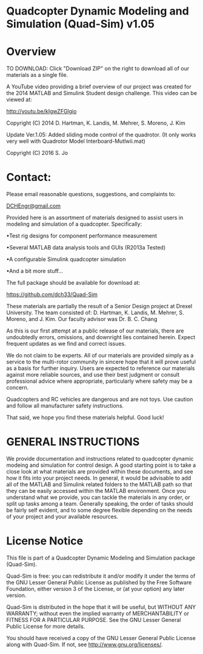 Quadcopter Dynamic Modeling and Simulation (Quad-Sim) v1.05
=======
Overview
=
TO DOWNLOAD: Click "Download ZIP" on the right to download all of our materials as a single file.

A YouTube video providing a brief overview of our project was created for the 2014 MATLAB and Simulink Student design challenge. This video can be viewed at:

http://youtu.be/kIgwZFGlgio


Copyright (C) 2014 D. Hartman, K. Landis, M. Mehrer, S. Moreno, J. Kim

Update Ver.1.05:
Added sliding mode control of the quadrotor.
(It only works very well with Quadrotor Model Interboard-Mutlwii.mat)

Copyright (C) 2016 S. Jo

Contact: 
=
Please email reasonable questions, suggestions, and complaints to:

DCHEngr@gmail.com

Provided here is an assortment of materials designed to assist users in modeling and simulation of a quadcopter.
Specifically:

•Test rig designs for component performance measurement

•Several MATLAB data analysis tools and GUIs (R2013a Tested)

•A configurable Simulink quadcopter simulation

•And a bit more stuff…


The full package should be available for download at:

https://github.com/dch33/Quad-Sim 

These materials are partially the result of a Senior Design project at Drexel University. The team consisted of:
D. Hartman, K. Landis, M. Mehrer, S. Moreno, and J. Kim.
Our faculty advisor was Dr. B. C. Chang

As this is our first attempt at a public release of our materials, there are undoubtedly errors, omissions, 
and downright lies contained herein. Expect frequent updates as we find and correct issues.

We do not claim to be experts. All of our materials are provided simply as a service to the 
multi-rotor community in sincere hope that it will prove useful as a basis for further inquiry. Users are 
expected to reference our materials against more reliable sources, and use their best judgment or 
consult professional advice where appropriate, particularly where safety may be a concern.

Quadcopters and RC vehicles are dangerous and are not toys. 
Use caution and follow all manufacturer safety instructions.

That said, we hope you find these materials helpful. Good luck!


GENERAL INSTRUCTIONS
===
We provide documentation and instructions related to quadcopter dynamic modeing and simulation for control design. 
A good starting point is to take a close look at what materials are provided within these documents, and see how it fits into your project needs.
In general, it would be advisable to add all of the MATLAB and Simulink related folders
to the MATLAB path so that they can be easily accessed within the MATLAB environment.
Once you understand what we provide, you can tackle the materials in any order, or split up tasks among a team. Generally speaking, the order of tasks should be fairly self evident, and to some degree flexible depending on the needs of your project and your available resources.

License Notice
===
This file is part of a Quadcopter Dynamic Modeling and Simulation package (Quad-Sim).
 
Quad-Sim is free: you can redistribute it and/or modify
it under the terms of the GNU Lesser General Public License as published by
the Free Software Foundation, either version 3 of the License, or
(at your option) any later version.
 
Quad-Sim is distributed in the hope that it will be useful,
but WITHOUT ANY WARRANTY; without even the implied warranty of
MERCHANTABILITY or FITNESS FOR A PARTICULAR PURPOSE.  See the
GNU Lesser General Public License for more details.
 
You should have received a copy of the GNU Lesser General Public License
along with Quad-Sim.  If not, see <http://www.gnu.org/licenses/>.


